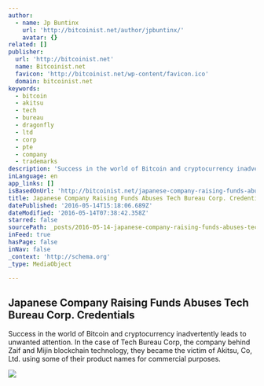 ```yaml
---
author:
  - name: Jp Buntinx
    url: 'http://bitcoinist.net/author/jpbuntinx/'
    avatar: {}
related: []
publisher:
  url: 'http://bitcoinist.net'
  name: Bitcoinist.net
  favicon: 'http://bitcoinist.net/wp-content/favicon.ico'
  domain: bitcoinist.net
keywords:
  - bitcoin
  - akitsu
  - tech
  - bureau
  - dragonfly
  - ltd
  - corp
  - pte
  - company
  - trademarks
description: 'Success in the world of Bitcoin and cryptocurrency inadvertently leads to unwanted attention. In the case of Tech Bureau Corp, the company behind Zaif and Mijin blockchain technology, they became the victim of Akitsu, Co, Ltd. using some of their product names for commercial purposes.'
inLanguage: en
app_links: []
isBasedOnUrl: 'http://bitcoinist.net/japanese-company-raising-funds-abuses-tech-bureau-corp-credentials/'
title: Japanese Company Raising Funds Abuses Tech Bureau Corp. Credentials
datePublished: '2016-05-14T15:18:06.689Z'
dateModified: '2016-05-14T07:38:42.358Z'
starred: false
sourcePath: _posts/2016-05-14-japanese-company-raising-funds-abuses-tech-bureau-corp-cred.md
inFeed: true
hasPage: false
inNav: false
_context: 'http://schema.org'
_type: MediaObject

---
```

<article style=""><h1>Japanese Company Raising Funds Abuses Tech Bureau Corp. Credentials</h1><p>Success in the world of Bitcoin and cryptocurrency inadvertently leads to unwanted attention. In the case of Tech Bureau Corp, the company behind Zaif and Mijin blockchain technology, they became the victim of Akitsu, Co, Ltd. using some of their product names for commercial purposes.</p><img src="http://bitcoinist.net/wp-content/uploads/2016/05/shutterstock_351472064.jpg" /></article>